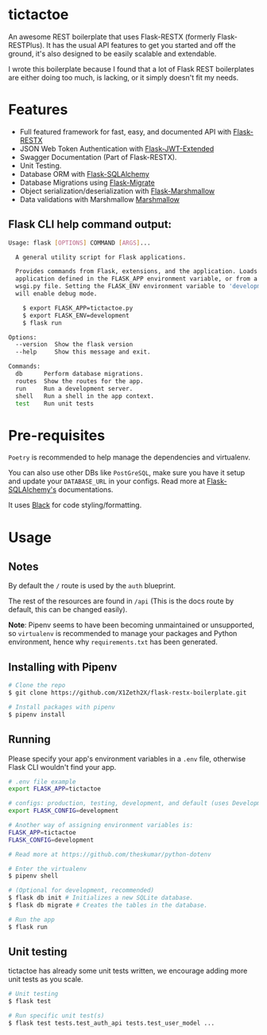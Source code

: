 # tictactoe

An awesome REST boilerplate that uses Flask-RESTX (formerly Flask-RESTPlus).
It has the usual API features to get you started and off the ground,
it's also designed to be easily scalable and extendable.

I wrote this boilerplate because I found that a lot of Flask REST boilerplates are either
doing too much, is lacking, or it simply doesn't fit my needs.


# Features

* Full featured framework for fast, easy, and documented API with [Flask-RESTX](https://flask-restx.readthedocs.io/en/latest/)
* JSON Web Token Authentication with [Flask-JWT-Extended](https://flask-jwt-extended.readthedocs.io/en/stable/)
* Swagger Documentation (Part of Flask-RESTX).
* Unit Testing.
* Database ORM with [Flask-SQLAlchemy](https://flask-sqlalchemy.palletsprojects.com/en/2.x/)
* Database Migrations using [Flask-Migrate](https://github.com/miguelgrinberg/flask-migrate)
* Object serialization/deserialization with [Flask-Marshmallow](https://flask-marshmallow.readthedocs.io/en/latest/)
* Data validations with Marshmallow [Marshmallow](https://marshmallow.readthedocs.io/en/stable/quickstart.html#validation)

## Flask CLI help command output:
```sh
Usage: flask [OPTIONS] COMMAND [ARGS]...

  A general utility script for Flask applications.

  Provides commands from Flask, extensions, and the application. Loads the
  application defined in the FLASK_APP environment variable, or from a
  wsgi.py file. Setting the FLASK_ENV environment variable to 'development'
  will enable debug mode.

    $ export FLASK_APP=tictactoe.py
    $ export FLASK_ENV=development
    $ flask run

Options:
  --version  Show the flask version
  --help     Show this message and exit.

Commands:
  db      Perform database migrations.
  routes  Show the routes for the app.
  run     Run a development server.
  shell   Run a shell in the app context.
  test    Run unit tests
```

# Pre-requisites

`Poetry` is recommended to help manage the dependencies and virtualenv.

You can also use other DBs like `PostGreSQL`, make sure you have it setup and update your `DATABASE_URL` in your configs.
Read more at [Flask-SQLAlchemy's](https://flask-sqlalchemy.palletsprojects.com/en/2.x/) documentations.

It uses [Black](https://github.com/psf/black) for code styling/formatting.

# Usage

## Notes

By default the `/` route is used by the `auth` blueprint.

The rest of the resources are found in `/api` (This is the docs route by default, this can be changed easily).

**Note**: Pipenv seems to have been becoming unmaintained or unsupported, so `virtualenv` is recommended to manage your packages and Python environment, hence why `requirements.txt` has been generated.

## Installing with Pipenv
```sh
# Clone the repo
$ git clone https://github.com/X1Zeth2X/flask-restx-boilerplate.git

# Install packages with pipenv
$ pipenv install
```

## Running
Please specify your app's environment variables in a `.env` file, otherwise Flask CLI wouldn't find your app.

```sh
# .env file example
export FLASK_APP=tictactoe

# configs: production, testing, development, and default (uses DevelopmentConfig)
export FLASK_CONFIG=development

# Another way of assigning environment variables is:
FLASK_APP=tictactoe
FLASK_CONFIG=development

# Read more at https://github.com/theskumar/python-dotenv
```

```sh
# Enter the virtualenv
$ pipenv shell

# (Optional for development, recommended)
$ flask db init # Initializes a new SQLite database.
$ flask db migrate # Creates the tables in the database.

# Run the app
$ flask run
```

## Unit testing
tictactoe has already some unit tests written, we encourage adding more unit tests as you scale.

```sh
# Unit testing
$ flask test

# Run specific unit test(s)
$ flask test tests.test_auth_api tests.test_user_model ...
```
